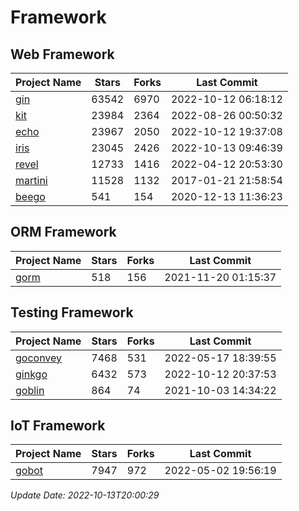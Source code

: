 # Framework

## Web Framework
| Project Name | Stars | Forks | Last Commit |
| ------------ | ----- | ----- | ----------- |
| [gin](https://github.com/gin-gonic/gin) | 63542 | 6970 | 2022-10-12 06:18:12 |
| [kit](https://github.com/go-kit/kit) | 23984 | 2364 | 2022-08-26 00:50:32 |
| [echo](https://github.com/labstack/echo) | 23967 | 2050 | 2022-10-12 19:37:08 |
| [iris](https://github.com/kataras/iris) | 23045 | 2426 | 2022-10-13 09:46:39 |
| [revel](https://github.com/revel/revel) | 12733 | 1416 | 2022-04-12 20:53:30 |
| [martini](https://github.com/go-martini/martini) | 11528 | 1132 | 2017-01-21 21:58:54 |
| [beego](https://github.com/astaxie/beego) | 541 | 154 | 2020-12-13 11:36:23 |

## ORM Framework
| Project Name | Stars | Forks | Last Commit |
| ------------ | ----- | ----- | ----------- |
| [gorm](https://github.com/jinzhu/gorm) | 518 | 156 | 2021-11-20 01:15:37 |

## Testing Framework
| Project Name | Stars | Forks | Last Commit |
| ------------ | ----- | ----- | ----------- |
| [goconvey](https://github.com/smartystreets/goconvey) | 7468 | 531 | 2022-05-17 18:39:55 |
| [ginkgo](https://github.com/onsi/ginkgo) | 6432 | 573 | 2022-10-12 20:37:53 |
| [goblin](https://github.com/franela/goblin) | 864 | 74 | 2021-10-03 14:34:22 |

## IoT Framework
| Project Name | Stars | Forks | Last Commit |
| ------------ | ----- | ----- | ----------- |
| [gobot](https://github.com/hybridgroup/gobot) | 7947 | 972 | 2022-05-02 19:56:19 |

*Update Date: 2022-10-13T20:00:29*
